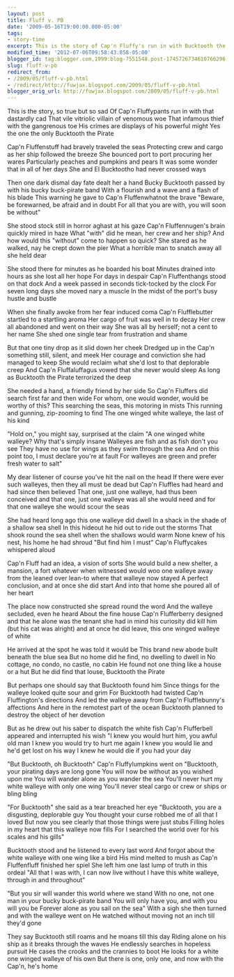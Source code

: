```yaml
---
layout: post
title: Fluff v. PB
date: '2009-05-16T19:00:00.000-05:00'
tags: 
- story-time
excerpt: This is the story of Cap'n Fluffy's run in with Bucktooth the Pirate
modified_time: '2012-07-06T09:58:43.858-05:00'
blogger_id: tag:blogger.com,1999:blog-7551548.post-1745726734610766296
slug: fluff-v-pb
redirect_from: 
- /2009/05/fluff-v-pb.html
- /redirect/http://fuwjax.blogspot.com/2009/05/fluff-v-pb.html
blogger_orig_url: http://fuwjax.blogspot.com/2009/05/fluff-v-pb.html
---
```


This is the story, so true but so sad
Of Cap'n Fluffypants run in with that dastardly cad
That vile vitriolic villain of venomous woe
That infamous thief with the gangrenous toe
His crimes are displays of his powerful might
Yes the one the only Bucktooth the Pirate

Cap'n Fluffenstuff had bravely traveled the seas
Protecting crew and cargo as her ship followed the breeze
She bounced port to port procuring her wares
Particularly peaches and pumpkins and pears
It was some wonder that in all of her days
She and El Bucktootho had never crossed ways

Then one dark dismal day fate dealt her a hand
Bucky Bucktooth passed by with his bucky buck-pirate band
With a flourish and a wave and a flash of his blade
This warning he gave to Cap'n Fluffenwhatnot the brave
"Beware, be forewarned, be afraid and in doubt
For all that you are with, you will soon be without"

She stood stock still in horror aghast at his gaze
Cap'n Fluffennugen's brain quickly mired in haze
What "with" did he mean, her crew and her ship?
And how would this "without" come to happen so quick?
She stared as he walked, nay he crept down the pier
What a horrible man to snatch away all she held dear

She stood there for minutes as he boarded his boat
Minutes drained into hours as she lost all her hope
For days in despair Cap'n Fluffenthangs stood on that dock
And a week passed in seconds tick-tocked by the clock
For seven long days she moved nary a muscle
In the midst of the port's busy hustle and bustle

When she finally awoke from her fear induced coma
Cap'n Flufflebutter startled to a startling aroma
Her cargo of fruit was well in to decay
Her crew all abandoned and went on their way
She was all by herself; not a cent to her name
She shed one single tear from frustration and shame

But that one tiny drop as it slid down her cheek
Dredged up in the Cap'n something still, silent, and meek
Her courage and conviction she had managed to keep
She would reclaim what she'd lost to that deplorable creep
And Cap'n Fluffaluffagus vowed that she never would sleep
As long as Bucktooth the Pirate terrorized the deep

She needed a hand, a friendly friend by her side
So Cap'n Fluffers did search first far and then wide
For whom, one would wonder, would be worthy of this?
This searching the seas, this motoring in mists
This running and gunning, zip-zooming to find
The one winged white walleye, the last of his kind

"Hold on," you might say, surprised at the claim
"A one winged white walleye? Why that's simply insane
Walleyes are fish and as fish don't you see
They have no use for wings as they swim through the sea
And on this point too, I must declare you're at fault
For walleyes are green and prefer fresh water to salt"

My dear listener of course you've hit the nail on the head
If there were ever such walleyes, then they all must be dead
but Cap'n Fluffles had heard and had since then believed
That one, just one walleye, had thus been conceived
and that one, just one walleye was all she would need
and for that one walleye she would scour the seas

She had heard long ago this one walleye did dwell
In a shack in the shade of a shallow sea shell
In this hideout he hid out to ride out the storms
That shook round the sea shell when the shallows would warm
None knew of his nest, his home he had shroud
"But find him I must" Cap'n Fluffycakes whispered aloud

Cap'n Fluff had an idea, a vision of sorts
She would build a new shelter, a mansion, a fort
whatever when witnessed would woo one walleye away
from the leaned over lean-to where that walleye now stayed
A perfect conclusion, and at once she did start
And into that home she poured all of her heart

The place now constructed she spread round the word
And the walleye secluded, even he heard
About the fine house Cap'n Flufferberry designed
and that he alone was the tenant she had in mind
his curiosity did kill him (but his cat was alright)
and at once he did leave, this one winged walleye of white

He arrived at the spot he was told it would be
This brand new abode built beneath the blue sea
But no home did he find, no dwelling to dwell in
No cottage, no condo, no castle, no cabin
He found not one thing like a house or a hut
But he did find that louse, Bucktooth the Pirate

But perhaps one should say that Bucktooth found him
Since things for the walleye looked quite sour and grim
For Bucktooth had twisted Cap'n Fluffington's directions
And led the walleye away from Cap'n Flufflebunny's affections
And here in the remotest part of the ocean 
Bucktooth planned to destroy the object of her devotion

But as he drew out his saber to dispatch the white fish
Cap'n Flufferbell appeared and interrupted his wish
"I knew you would hurt him, you awful old man
I knew you would try to hurt me again
I knew you would lie and he'd get lost on his way
I knew he would die if you had your day

"But Bucktooth, oh Bucktooth" Cap'n Fluffylumpkins went on
"Bucktooth, your pirating days are long gone
You will now be without as you wished upon me
You will wander alone as you wander the sea
You'll never hurt my white walleye with only one wing
You'll never steal cargo or crew or ships or bling bling

"For Bucktooth" she said as a tear breached her eye
"Bucktooth, you are a disgusting, deplorable guy
You thought your curse robbed me of all that I loved
But now you see clearly that those things were just stubs
Filling holes in my heart that this walleye now fills
For I searched the world over for his scales and his gills"

Bucktooth stood and he listened to every last word
And forgot about the white walleye with one wing like a bird
His mind melted to mush as Cap'n Fluffenfluff finished her spiel
She left him one last lump of truth in this ordeal
"All that I was with, I can now live without
I have this white walleye, through in and throughout"

"But you sir will wander this world where we stand
With no one, not one man in your bucky buck-pirate band
You will only have you, and with you will you be
Forever alone as you sail on the sea"
With a sigh she then turned and with the walleye went on
He watched without moving not an inch till they'd gone

They say Bucktooth still roams and he moans till this day
Riding alone on his ship as it breaks through the waves
He endlessly searches in hopeless pursuit
He cases the crooks and the crannies to boot
He looks for a white one winged walleye of his own
But there is one, only one, and now with the Cap'n, he's home